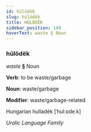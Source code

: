 ```yaml
---
id: hülödëk
slug: hülödëk
title: HÜLÖDËK
sidebar_position: 149
hoverText: waste § Noun
---
```


### hülödëk

*waste* **§** Noun

**Verb**: to be waste/garbage

**Noun**: waste/garbage

**Modifier**: waste/garbage-related

Hungarian hulladék [ˈhulːɒdeːk]

*Uralic Language Family*